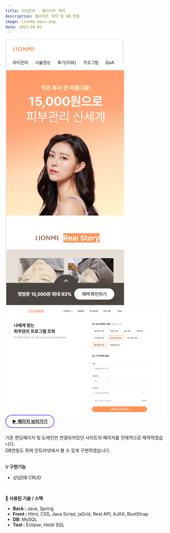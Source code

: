 ```yaml
---
title: 라이온미 - 웹사이트 제작
description: 웹사이트 제작 및 DB 연동
image: lionme_main.png
date: 2023-09-01
---
```

<img src="/assets/images/projects/lionme_main2.png">
<img src="/assets/images/projects/lionme_db.png">
<br>
<!-- 페이지 보러가기 -->
<a href="https://lionme.co.kr" style="border: 2px solid #724CF9; border-radius: 30px;padding: 10px 20px;"><b>▶ 페이지 보러가기</b></a><br/><br/>

<!-- 글 내용 -->
기존 랜딩페이지 및 도메인만 연결되어있던 사이트의 페이지를 전체적으로 제작하였습니다.<br/>
DB연동도 하여 인트라넷에서 볼 수 있게 구현하였습니다.<br/><br/>
<!-- 구현기능 -->
<b>💡 구현기능</b><br/>
<ul>
    <li>상담DB CRUD </li>
</ul>
<br/>

<!-- 기술 스택 -->
<b>📌 사용된 기술 / 스택</b><br/> 
<ul>
    <li><b>Back : </b>Java, Spring</li>
    <li><b>Front :</b> Html, CSS, Java Script, jsGrid, Rest API, AJAX, BootStrap</li>
    <li><b>DB:</b> MySQL</li>
    <li><b>Tool :</b> Eclipse, Heidi SQL</li>
</ul>
<br/>
